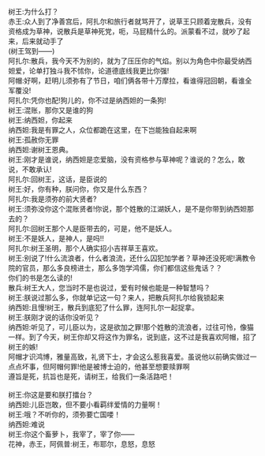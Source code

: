 树王:为什么打？<br />
赤王:众人到了净善宫后，阿扎尔和旅行者就骂开了，说草王只顾着宠散兵，没有资格成为草神，说散兵是草神死党，呃，马屁精什么的。派蒙看不过，就吵了起来，后来就动手了<br />
(树王驾到——)<br />
阿扎尔:散兵，我今天不为别的，就为了压压你的气焰。别以为角色中你最受纳西妲爱，论单打独斗我不怵你，论道德底线我更比你强!<br />
阿帽:好啊，赶明儿须弥有了节日，咱们俩各带十万摩拉，看谁得冠回朝，看谁全军覆没!<br />
阿扎尔:凭你也配!狗儿的，你不过是纳西妲的一条狗!<br />
树王:混账，那你又是谁的狗<br />
树王:纳西妲，你起来<br />
纳西妲:我是有罪之人，众位都跪在这里，在下岂能独自起来啊<br />
树王:孤赦你无罪<br />
纳西妲:谢树王恩典。<br />
树王:刚才是谁说，纳西妲是恋爱脑，没有资格参与草神呢？谁说的？怎么，敢说，不敢承认!<br />
阿扎尔:回树王，这话，是臣说的<br />
树王:好，你有种，朕问你，你又是什么东西？<br />
阿扎尔:我是须弥的前大贤者?<br />
树王:须弥没你这个混账贤者!你说，那个姓散的江湖妖人，是不是你带到纳西妲那去的？<br />
阿扎尔:回树王那个人是臣带去的，可是，他不是妖人。<br />
树王:不是妖人，是神人，是吗!!<br />
阿扎尔:树王圣明，那个人确实招小吉祥草王喜欢。<br />
树王:别说了!什么流浪者，什么者浪流，还什么囚犯加学者？草神还没死呢!满教令院的官员，那么多良榜进士，那么多饱学鸿儒，你们都信这些鬼话？？<br />
你们的书是怎么读的!<br />
散兵:树王大人，您当时不是也说过，爱有时候也能是一种智慧吗？<br />
树王:朕说过那么多，你就单记这一句？来人，把散兵阿扎尔给我锁起来<br />
纳西妲:且慢!树王，散兵到底犯了什么罪，连阿扎尔一起捉拿。<br />
树王:朕刚才说的话你没听见？<br />
纳西妲:听见了，可儿臣以为，这是欲加之罪!那个姓散的流浪者，过往可怜，像猫一样。到了今天，树王你却又将这作为罪名，说到底，这不过是我喜欢阿帽，招了树王的嫉!<br />
阿帽才识鸿博，雅量高致，礼贤下士，才会这么惹我喜爱。虽说他以前确实做过一点点坏事，但阿帽何罪!他是被博士迫的，他甚至想要赎罪啊<br />
遵旨是死，抗旨也是死，请树王，给我们一条活路吧！<br />
<br />
树王:你这是要和朕打擂台？<br />
纳西妲:儿臣岂敢，但不要小看羁绊爱情的力量啊！<br />
树王:哦？不听你的，须弥要亡国喽！<br />
纳西妲:难说<br />
树王:你这个畜萝卜，我宰了，宰了你——<br />
花神，赤王，阿佩普:树王，布耶尔，息怒，息怒<br />

